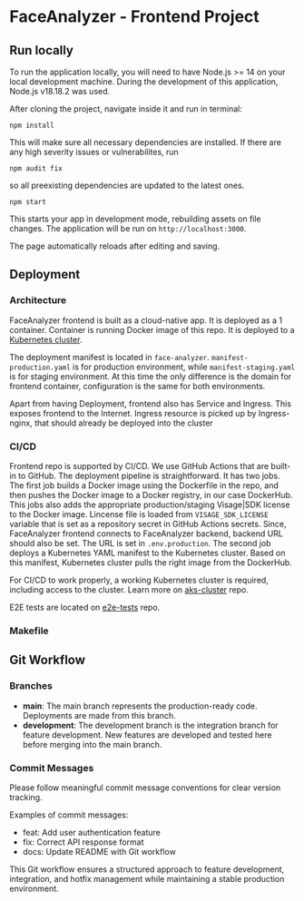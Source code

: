 # FaceAnalyzer - Frontend Project

## Run locally

To run the application locally, you will need to have Node.js >= 14 on your local development machine. During the development of this application, Node.js v18.18.2 was used.

After cloning the project, navigate inside it and run in terminal:
```
npm install
```
This will make sure all necessary dependencies are installed. If there are any high severity issues or vulnerabilites, run 
```
npm audit fix
```
so all preexisting dependencies are updated to the latest ones.

```
npm start
```

This starts your app in development mode, rebuilding assets on file changes. The application will be run on ```http://localhost:3000```.

The page automatically reloads after editing and saving.

## Deployment

### Architecture

FaceAnalyzer frontend is built as a cloud-native app. It is deployed as a 1 container. Container is running Docker image of this repo. It is deployed to a [Kubernetes cluster](https://github.com/FaceAnalyzer/aks-cluster).

The deployment manifest is located in `face-analyzer`. `manifest-production.yaml` is for production environment, while `manifest-staging.yaml` is for staging environment. At this time the only difference is the domain for frontend container, configuration is the same for both environments.

Apart from having Deployment, frontend also has Service and Ingress. This exposes frontend to the Internet. Ingress resource is picked up by Ingress-nginx, that should already be deployed into the cluster

### CI/CD

Frontend repo is supported by CI/CD. We use GitHub Actions that are built-in to GitHub.
The deployment pipeline is straightforward. It has two jobs.
The first job builds a Docker image using the Dockerfile in the repo, and then pushes the Docker image to a Docker registry, in our case DockerHub. This jobs also adds the appropriate production/staging Visage|SDK license to the Docker image. Lincense file is loaded from `VISAGE_SDK_LICENSE` variable that is set as a repository secret in GitHub Actions secrets. Since, FaceAnalyzer frontend connects to FaceAnalyzer backend, backend URL should also be set. The URL is set in `.env.production`.
The second job deploys a  Kubernetes YAML manifest to the Kubernetes cluster. Based on this manifest, Kubernetes cluster pulls the right image from the DockerHub.

For CI/CD to work properly, a working Kubernetes cluster is required, including access to the cluster. Learn more on [aks-cluster](https://github.com/FaceAnalyzer/aks-cluster) repo.

E2E tests are located on [e2e-tests](https://github.com/FaceAnalyzer/e2e-tests) repo.

### Makefile


## Git Workflow

### Branches

- **main**: The main branch represents the production-ready code. Deployments are made from this branch.
- **development**: The development branch is the integration branch for feature development. New features are developed and tested here before merging into the main branch.

### Commit Messages

Please follow meaningful commit message conventions for clear version tracking.

Examples of commit messages:
- feat: Add user authentication feature
- fix: Correct API response format
- docs: Update README with Git workflow

This Git workflow ensures a structured approach to feature development, integration, and hotfix management while maintaining a stable production environment.
